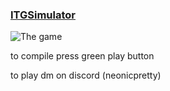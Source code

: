 
### [ITGSimulator](https://ntigymnasiet.se/orebro/)

![The game](https://i.imgur.com/S9a6ONh.png)


to compile press green play button

to play dm on discord
(neonicpretty)
